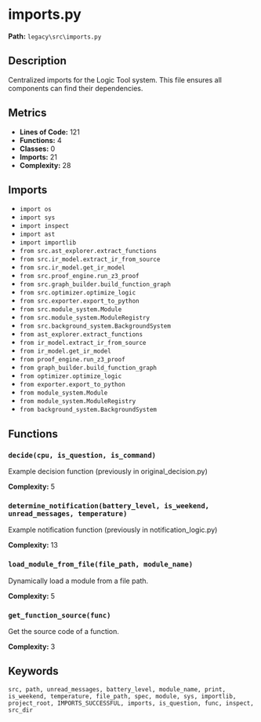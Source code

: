 # imports.py

**Path:** `legacy\src\imports.py`

## Description

Centralized imports for the Logic Tool system.
This file ensures all components can find their dependencies.

## Metrics

- **Lines of Code:** 121
- **Functions:** 4
- **Classes:** 0
- **Imports:** 21
- **Complexity:** 28

## Imports

- `import os`
- `import sys`
- `import inspect`
- `import ast`
- `import importlib`
- `from src.ast_explorer.extract_functions`
- `from src.ir_model.extract_ir_from_source`
- `from src.ir_model.get_ir_model`
- `from src.proof_engine.run_z3_proof`
- `from src.graph_builder.build_function_graph`
- `from src.optimizer.optimize_logic`
- `from src.exporter.export_to_python`
- `from src.module_system.Module`
- `from src.module_system.ModuleRegistry`
- `from src.background_system.BackgroundSystem`
- `from ast_explorer.extract_functions`
- `from ir_model.extract_ir_from_source`
- `from ir_model.get_ir_model`
- `from proof_engine.run_z3_proof`
- `from graph_builder.build_function_graph`
- `from optimizer.optimize_logic`
- `from exporter.export_to_python`
- `from module_system.Module`
- `from module_system.ModuleRegistry`
- `from background_system.BackgroundSystem`

## Functions

### `decide(cpu, is_question, is_command)`

Example decision function (previously in original_decision.py)

**Complexity:** 5

### `determine_notification(battery_level, is_weekend, unread_messages, temperature)`

Example notification function (previously in notification_logic.py)

**Complexity:** 13

### `load_module_from_file(file_path, module_name)`

Dynamically load a module from a file path.

**Complexity:** 5

### `get_function_source(func)`

Get the source code of a function.

**Complexity:** 3

## Keywords

`src, path, unread_messages, battery_level, module_name, print, is_weekend, temperature, file_path, spec, module, sys, importlib, project_root, IMPORTS_SUCCESSFUL, imports, is_question, func, inspect, src_dir`

